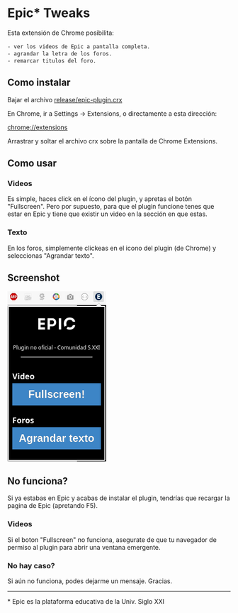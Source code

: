 # Epic* Tweaks 

Esta extensión de Chrome posibilita:

    - ver los videos de Epic a pantalla completa. 
    - agrandar la letra de los foros.
    - remarcar titulos del foro.

## Como instalar

Bajar el archivo [release/epic-plugin.crx](https://github.com/libasoles/epic-plugin-sxxi/blob/master/release/epic-plugin.crx)

En Chrome, ir a Settings -> Extensions, o directamente a esta dirección: 

[chrome://extensions](chrome://extensions)

Arrastrar y soltar el archivo crx sobre la pantalla de Chrome Extensions.


## Como usar

### Videos
Es simple, haces click en el ícono del plugin, y apretas el botón "Fullscreen". Pero por supuesto, para que el plugin funcione tenes que estar en Epic y tiene que existir un video en la sección en que estas.

### Texto
En los foros, simplemente clickeas en el icono del plugin (de Chrome) y seleccionas "Agrandar texto".


## Screenshot

![screenshot](./screenshot.png)


## No funciona?

Si ya estabas en Epic y acabas de instalar el plugin, tendrías que recargar la pagina de Epic (apretando F5).

### Videos
Si el boton "Fullscreen" no funciona, asegurate de que tu navegador de permiso al plugin para abrir una ventana emergente.

### No hay caso?
Si aún no funciona, podes dejarme un mensaje. Gracias. 

---

\* Epic es la plataforma educativa de la Univ. Siglo XXI

